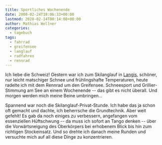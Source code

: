 ```yaml
---
title: Sportliches Wochenende
date: 2008-02-24T18:06:33+00:00
lastmod: 2020-02-14T00:14:08+00:00
author: Mathias Wellner
categories:
  - tagebuch
tags:
  - fahrrad
  - greifensee
  - langlauf
  - radfahren
  - rennrad
---
```

Ich liebe die Schweiz! Gestern war ich zum Skilanglauf in [Langis](http://www.loipe-langis.ch/), schöner, nur leicht matschiger Schnee und frühlingshafte Temperaturen, heute radelte ich mit dem Rennrad um den Greifensee. Schneesport und Grillier-Stimmung am See an einem Wochenende -- das gibt es nicht überall. Und morgen werden mich meine Beine umbringen&#8230;

Spannend war noch die Skilanglauf-Privat-Stunde. Ich habe das ja schon oft gemacht und dachte, ich beherrsche die Grundtechnik. Aber weit gefehlt! Es gab da noch einiges zu verbessern, angefangen vom essenziellen Hüftschwung -- da muss ich sofort an Tango denken -- über die Vorwärtsneigung des Oberkörpers bei erhobenem Blick bis hin zum richtigen Stockeinsatz. Und so drehte ich danach meine Runden und versuchte mich auf all diese Dinge zu konzentrieren.